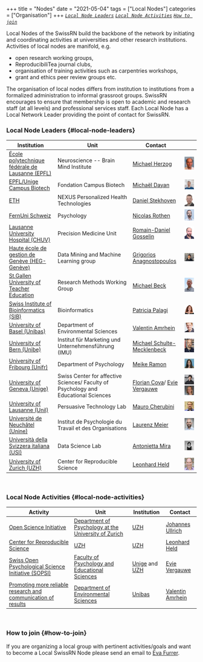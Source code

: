 +++
title = "Nodes"
date = "2021-05-04"
tags = ["Local Nodes"]
categories = ["Organisation"]
+++
[*`Local Node Leaders`*](#local-node-leaders) [*`Local Node Activities`*](#local-node-activities) [*`How to join`*](#how-to-join)

Local Nodes of the SwissRN build the backbone of the network by initiating and coordinating activities at universities and other research institutions. Activities of local nodes are manifold, e.g.

* open research working groups,
* ReproducibiliTea journal clubs,
* organisation of training activities such as carpentries workshops,
* grant and ethics peer review groups etc.

The organisation of local nodes differs from institution to institutions from a formalized administration to informal grassroot groups. SwissRN encourages to ensure that membership is open to academic and research staff (at all levels) and professional services staff. Each Local Node has a Local Network Leader providing the point of contact for SwissRN.

### Local Node Leaders {#local-node-leaders}
Institution |  Unit |   Contact   |  |
--------------|---|-------------|---|
[&Eacute;cole polytechnique f&eacute;d&eacute;rale de Lausanne (EPFL)](https://www.epfl.ch/en/) | Neuroscience -- Brain Mind Institute | [Michael Herzog](https://www.epfl.ch/labs/lpsy/team/herzog/)| ![Michael Herzog](./../img/pic_MichaelHerzog.jpg)  |
[EPFL/Unige Campus Biotech](https://www.campusbiotech.ch/) | Fondation Campus Biotech | [Micha&euml;l Dayan](https://www.campusbiotech.ch/en/people/michael-dayan) | ![Michael Dayan](./../img/pic_MichaelDayan.jpg)  |
[ETH](https://www.ethz.ch) | NEXUS Personalized Health Technologies | [Daniel Stekhoven](https://www.nexus.ethz.ch/people/person-detail.html?persid=143058) | ![Daniel Stekhoven](./../img/pic_DanielStekhoven.jpeg)  |
[FernUni Schweiz](https://fernuni.ch)| Psychology | [Nicolas Rothen](https://fernuni.ch/forschung/forschung-fakultaeten/psychologie/forschungsgruppe-nicolas-rothen/nicolas-rothen/) | ![Nicoals Rothern](./../img/pic_NicolasRothen.jpg)  |
[Lausanne University Hospital (CHUV)](https://www.chuv.ch/fr/chuv-home) | Precision Medicine Unit  | [Romain-Daniel Gosselin](https://www.chuv.ch/fr/medecine-precision/accueil/en-bref/notre-equipe/romain-daniel-gosselin) | ![Romain-Daniel Gosselin](./../img/pic_RomainDanielGosselin.jpg)  |
[Haute école de gestion de Genève (HEG-Genève)](https://www.hesge.ch/heg/ ) |Data Mining and Machine Learning group  | [Grigorios Anagnostopoulos](http://dmml.ch/grigorios-anagnostopoulos/) | ![Grigorios Anagnostopoulos](./../img/pic_GrigoriosAnagnostopoulos.jpeg)  |
[St.Gallen University of Teacher Education](https://www.phsg.ch/en)|Research Methods Working Group| [Michael Beck](https://www.phsg.ch/de/team/prof-dr-michael-beck) | ![Michael Beck](./../img/pic_MichaelBeck.jpg)  |
[Swiss Institute of Bioinformatics (SIB)](https://www.sib.swiss/) |Bioinformatics |[Patricia Palagi](https://www.sib.swiss/directory?cn=patricia%20palagi)| ![Patricia Palagi](./../img/pic_PatriciaPalagi.jpg)  |
[University of Basel (Unibas)](https://www.unibas.ch/en.html)| Department of Environmental Sciences| [Valentin Amrhein](https://camargue.unibas.ch/en/team/valentin-amrhein/) | ![Valentin Amrhein](./../img/pic_ValentinAmrhein.jpeg)  |
[University of Bern (Unibe)](https://www.unibe.ch/index_eng.html)| Institut f&uuml;r Marketing und Unternehmensf&uuml;hrung (IMU) | [Michael Schulte-Mecklenbeck](https://www.consumer.imu.unibe.ch/ueber_uns/team/prof_dr_schulte_mecklenbeck_michael/index_ger.html) | ![Michael Schulte-Mecklenbeck](./../img/pic_MichaelSchulte-Mecklenbeck.jpg)  |
[University of Fribourg (Unifr)](https://www.unifr.ch/home/en.html)| Department of Psychology | [Meike Ramon](https://www3.unifr.ch/psycho/de/departement/mitarbeitende/dept/people/185474/78b81) | ![Meike Ramon](./../img/pic_MeikeRamon.jpg)  |
[University of Geneva (Unige)](https://www.unige.ch)| Swiss Center for affective Sciences/ Faculty of Psychology and Educational Sciences | [Florian Cova](https://www.unige.ch/cisa/members/cova-florian/)/ [Evie Vergauwe](https://neurocenter-unige.ch/research-groups/evie-vergauwe/) | ![Florian Cova](./../img/pic_CovaFlorian.png) ![Florian Cova](./../img/pic_EvieVergauwe.jpg)  |
[University of Lausanne (Unil)](https://www.unil.ch/index.html)| Persuasive Technology Lab | [Mauro Cherubini](https://www.maurocherubini.it) | ![Mauro Cherubini](./../img/pic_MauroCherubini.png)  |
[Universit&eacute; de Neuch&acirc;tel (Unine)](https://www.unine.ch/unine/home.html)| Institut de Psychologie du Travail et des Organisations | [Laurenz Meier](https://www.unine.ch/ipto/home/collaborateurstrices/laurenzmeier.html) |![Laurenz Meier](./../img/pic_LaurenzMeier.png)  |
[Università della Svizzera italiana (USI)](https://www.usi.ch/)| Data Science Lab | [Antonietta Mira](https://usi.to/exz) |![Antonietta Mira](./../img/pic_AntoniettaMira.jpeg)  |
[University of Zurich (UZH)](https://www.uzh.ch/en.html)| Center for Reproducible Science| [Leonhard Held](https://www.ebpi.uzh.ch/en/aboutus/departments/biostatistics/teambiostats/held.html) |![Leonhard Held](./../img/pic_LeonhardHeld.jpg)  |


&nbsp;  

### Local Node Activities {#local-node-activities}
Activity |  Unit |   Institution   | Contact  |
--------------|---|-------------|---|
[Open Science Initiative](https://www.psychologie.uzh.ch/de/dienstleistungen/open-science.html) | [Department of Psychology at the University of Zurich](https://www.psychology.uzh.ch/en.html) | [UZH](https://www.uzh.ch/en.html)| [Johannes Ullrich](https://www.psychologie.uzh.ch/de/bereiche/sob/sozpsy/Team1/jullrich.html) |
[Center for Reproducible Science](https://www.crs.uzh.ch/en.html) |  [UZH](https://www.uzh.ch/en.html)| [UZH](https://www.uzh.ch/en.html)| [Leonhard Held](https://www.ebpi.uzh.ch/en/aboutus/departments/biostatistics/teambiostats/held.html) |
[Swiss Open Psychological Science Initiative (SOPSI)](https://www.sopsi.org/about-us) | [Faculty of Psychology and Educational Sciences](https://www.unige.ch/fapse/en/) | [Unige](https://www.unige.ch/en/university/presentation/) and [UZH](https://www.uzh.ch/en.html)|[Evie Vergauwe](https://neurocenter-unige.ch/research-groups/evie-vergauwe/)  |
[Promoting more reliable research and communication of results](https://camargue.unibas.ch/en/reproducibility/) | [Department of Environmental Sciences](https://duw.unibas.ch/en/) | [Unibas](https://www.unibas.ch/en.html)|[Valentin Amrhein](https://camargue.unibas.ch/en/team/valentin-amrhein/)  |


&nbsp;  

### How to join {#how-to-join}
If you are organizing a local group with pertinent activities/goals and want to become a Local SwissRN Node please send an email to [Eva Furrer](mailto:eva.furrer@uzh.ch).
